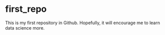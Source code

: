 # first_repo
This is my first repository in Github. Hopefully, it will encourage me to learn data science more.
